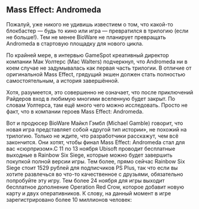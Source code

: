 ﻿## Mass Effect: Andromeda


Пожалуй, уже никого не удивишь известием о том, что какой-то блокбастер — будь то кино или игра — превратился в трилогию (если не больше!). Тем не менее BioWare не планирует превращать Andromeda в стартовую площадку для нового цикла.

По крайней мере, в интервью GameSpot креативный директор компании Мак Уолтерс (Mac Walters) подчеркнул, что Andromeda ни в коем случае не задумывалась как первая часть трилогии. В отличие от оригинальной Mass Effect, грядущий экшен должен стать полностью самостоятельным, а история завершённой.

Хотя, разумеется, это совершенно не означает, что после приключений Райдеров вход в любимую многими вселенную будет закрыт. По словам Уолтерса, там ещё много чего можно исследовать. Просто не факт, что в компании героев Mass Effect: Andromeda.

Вот и продюсер BioWare Майкл Гэмбл (Michael Gamble) говорит, что новая игра представляет собой «другой тип истории», не похожий на трилогию. Только не ждите, что разработчики расскажут, чем всё закончится. Они хотят, чтобы финал Mass Effect: Andromeda стал для вас «сюрпризом».С 11 по 13 ноября Ubisoft проводит бесплатные выходные в Rainbow Six Siege, которые можно будет завершить покупкой полной версии игры. Тем более, прямо сейчас Rainbow Six Siege стоит 1529 рублей для подписчиков PS Plus, так что если вы хотите развлечься во что-то качественное с друзьями, обязательно попробуйте эту игру.
Тем более 24 ноября для игры выходит бесплатное дополнение Operation Red Crow, которое добавит новую карту и двух оперативников. К слову, на данный момент в игре зарегистрировано более 10 миллионов человек:


